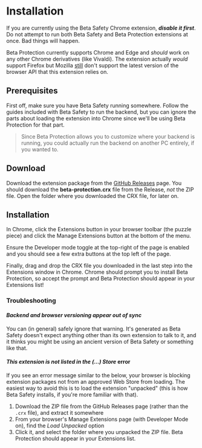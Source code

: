 # Installation

<Note type="danger">

If you are currently using the Beta Safety Chrome extension, ***disable it first***. Do not attempt to run both Beta Safety and Beta Protection extensions at once. Bad things will happen.

</Note>

Beta Protection currently supports Chrome and Edge and _should_ work on any other Chrome derivatives (like Vivaldi). The extension actually _would_ support Firefox but Mozilla [still](https://blog.mozilla.org/addons/2021/05/27/manifest-v3-update/) don't support the latest version of the browser API that this extension relies on.

## Prerequisites

First off, make sure you have Beta Safety running somewhere. Follow the guides included with Beta Safety to run the backend, but you can ignore the parts about loading the extension into Chrome since we'll be using Beta Protection for that part.

> Since Beta Protection allows you to customize where your backend is running, you could actually run the backend on another PC entirely, if you wanted to.

## Download

Download the extension package from the [GitHub Releases](https://github.com/silveredgold/beta-protection/releases) page. You should download the **beta-protection.crx** file from the Release, _not_ the ZIP file. Open the folder where you downloaded the CRX file, for later on.

## Installation

In Chrome, click the Extensions button in your browser toolbar (the puzzle piece) and click the Manage Extensions button at the bottom of the menu.

<!-- ![Chrome Manage Extensions menu from Extensions popup on main toolbar](../assets/chrome_manage_extensions.jpg) -->
<ImageZoom 
  src="/beta-protection/assets/chrome_manage_extensions.jpg" 
  :border="true" 
  width="200"
/>

Ensure the Developer mode toggle at the top-right of the page is enabled and you should see a few extra buttons at the top left of the page.

Finally, drag and drop the CRX file you downloaded in the last step into the Extensions window in Chrome. Chrome should prompt you to install Beta Protection, so accept the prompt and Beta Protection should appear in your Extensions list!

### Troubleshooting

#### *Backend and browser versioning appear out of sync*

You can (in general) safely ignore that warning. It's generated as Beta Safety doesn't expect anything other than its own extension to talk to it, and it thinks you might be using an ancient version of Beta Safety or something like that.

#### *This extension is not listed in the (...) Store* error

If you see an error message similar to the below, your browser is blocking extension packages not from an approved Web Store from loading. The easiest way to avoid this is to load the extension "unpacked" (this is how Beta Safety installs, if you're more familiar with that).

<ImageZoom 
  src="/beta-protection/assets/brave-warning.png" 
  :border="true" 
  width="200"
/>

1. Download the ZIP file from the GitHub Releases page (rather than the `.crx` file), and extract it somewhere
2. From your browser's Manage Extensions page (with Developer Mode on), find the *Load Unpacked* option
3. Click it, and select the folder where you unpacked the ZIP file. Beta Protection should appear in your Extensions list.